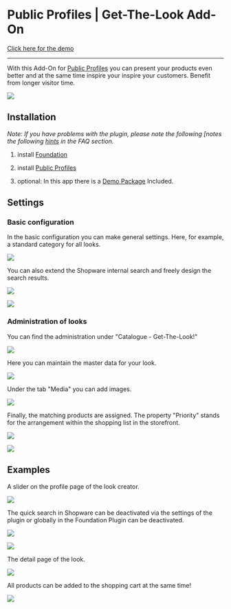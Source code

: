 # Public Profiles | Get-The-Look Add-On

[Click here for the demo](https://https://demo.moori.net/Looks/)

---

With this Add-On for [Public Profiles](../MoorlCreator/index.md)
you can present your products even better and at the same time inspire your
inspire your customers. Benefit from longer visitor time.

![](images/gtl-01.jpg)

## Installation

_Note: If you have problems with the plugin, please note the following [notes
the following [hints](../faq.md) in the FAQ section._

1. install
   [Foundation](../MoorlFoundation/index.md)

2. install
   [Public Profiles](../MoorlCreator/index.md)

3. optional: In this app there is a
   [Demo Package](../MoorlFoundation/demo-assistant.md)
   Included.

## Settings

### Basic configuration

In the basic configuration you can make general settings. Here, for example, a
standard category for all looks.

![](images/gtl-07.jpg)

You can also extend the Shopware internal search and freely design the search results.

![](images/gtl-08.jpg)

![](images/gtl-09.jpg)

### Administration of looks

You can find the administration under "Catalogue - Get-The-Look!"

![](images/gtl-10.jpg)

Here you can maintain the master data for your look.

![](images/gtl-11.jpg)

Under the tab "Media" you can add images.

![](images/gtl-12.jpg)

Finally, the matching products are assigned. The property "Priority"
stands for the arrangement within the shopping list in the storefront.

![](images/gtl-13.jpg)

![](images/gtl-14.jpg)

## Examples

A slider on the profile page of the look creator.

![](images/gtl-02.jpg)

The quick search in Shopware can be deactivated via the settings of the plugin or globally in the Foundation
Plugin can be deactivated.

![](images/gtl-03.jpg)

![](images/gtl-04.jpg)

The detail page of the look.

![](images/gtl-05.jpg)

All products can be added to the shopping cart at the same time!

![](images/gtl-06.jpg)
